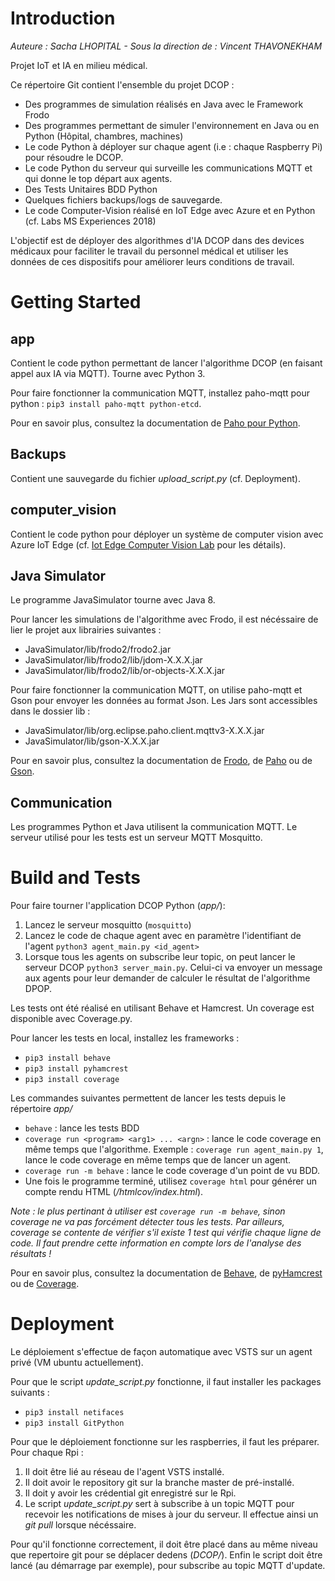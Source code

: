 # Introduction 

*Auteure : Sacha LHOPITAL - Sous la direction de : Vincent THAVONEKHAM*

Projet IoT et IA en milieu médical. 

Ce répertoire Git contient l'ensemble du projet DCOP : 

- Des programmes de simulation réalisés en Java avec le Framework Frodo
- Des programmes permettant de simuler l'environnement en Java ou en Python (Hôpital, chambres, machines) 
- Le code Python à déployer sur chaque agent (i.e : chaque Raspberry Pi) pour résoudre le DCOP.
- Le code Python du serveur qui surveille les communications MQTT et qui donne le top départ aux agents. 
- Des Tests Unitaires BDD Python
- Quelques fichiers backups/logs de sauvegarde.
- Le code Computer-Vision réalisé en IoT Edge avec Azure et en Python (cf. Labs MS Experiences 2018)

L'objectif est de déployer des algorithmes d'IA DCOP dans des devices médicaux pour faciliter le travail du personnel médical et utiliser les données de ces dispositifs pour améliorer leurs conditions de travail. 

# Getting Started

## app

Contient le code python permettant de lancer l'algorithme DCOP (en faisant appel aux IA via MQTT). Tourne avec Python 3.    

Pour faire fonctionner la communication MQTT, installez paho-mqtt pour python : 
`pip3 install paho-mqtt python-etcd`.

Pour en savoir plus, consultez la documentation de [Paho pour Python](https://pypi.python.org/pypi/paho-mqtt).

## Backups

Contient une sauvegarde du fichier *upload_script.py* (cf. Deployment).

## computer_vision

Contient le code python pour déployer un système de computer vision avec Azure IoT Edge (cf. [Iot Edge Computer Vision Lab](./computer_vision/iot-edge-computer-vision-lab.md) pour les détails).

## Java Simulator

Le programme JavaSimulator tourne avec Java 8. 

Pour lancer les simulations de l'algorithme avec Frodo, il est nécéssaire de lier le projet aux librairies suivantes : 
- JavaSimulator/lib/frodo2/frodo2.jar
- JavaSimulator/lib/frodo2/lib/jdom-X.X.X.jar
- JavaSimulator/lib/frodo2/lib/or-objects-X.X.X.jar

Pour faire fonctionner la communication MQTT, on utilise paho-mqtt et Gson pour envoyer les données au format Json. Les Jars sont accessibles dans le dossier lib : 
- JavaSimulator/lib/org.eclipse.paho.client.mqttv3-X.X.X.jar
- JavaSimulator/lib/gson-X.X.X.jar

Pour en savoir plus, consultez la documentation de [Frodo](https://frodo-ai.tech/), de [Paho](https://www.eclipse.org/paho/) ou de [Gson](https://github.com/google/gson).

## Communication

Les programmes Python et Java utilisent la communication MQTT. Le serveur utilisé pour les tests est un serveur MQTT Mosquitto. 

# Build and Tests

Pour faire tourner l'application DCOP Python (*app/*): 

1. Lancez le serveur mosquitto (`mosquitto`)
2. Lancez le code de chaque agent avec en paramètre l'identifiant de l'agent `python3 agent_main.py <id_agent>`
3. Lorsque tous les agents on subscribe leur topic, on peut lancer le serveur DCOP `python3 server_main.py`. 
Celui-ci va envoyer un message aux agents pour leur demander de calculer le résultat de l'algorithme DPOP.

Les tests ont été réalisé en utilisant Behave et Hamcrest. Un coverage est disponible avec Coverage.py.

Pour lancer les tests en local, installez les frameworks : 
- `pip3 install behave`
- `pip3 install pyhamcrest`
- `pip3 install coverage`

Les commandes suivantes permettent de lancer les tests depuis le répertoire *app/* 
- `behave` : lance les tests BDD
- `coverage run <program> <arg1> ... <argn>` : lance le code coverage en même temps que l'algorithme. 
Exemple : `coverage run agent_main.py 1`, lance le code coverage en même temps que de lancer un agent. 
- `coverage run -m behave` : lance le code coverage d'un point de vu BDD. 
- Une fois le programme terminé, utilisez `coverage html` pour générer un compte rendu HTML (*/htmlcov/index.html*). 

*Note : le plus pertinant à utiliser est `coverage run -m behave`, sinon coverage ne va pas forcément détecter tous les tests. 
Par ailleurs, coverage se contente de vérifier s'il existe 1 test qui vérifie chaque ligne de code. 
Il faut prendre cette information en compte lors de l'analyse des résultats !*

Pour en savoir plus, consultez la documentation de [Behave](https://behave.readthedocs.io/en/latest/index.html), de [pyHamcrest](https://pypi.python.org/pypi/PyHamcrest) ou de [Coverage](https://coverage.readthedocs.io/en/coverage-4.5.1/).


# Deployment

Le déploiement s'effectue de façon automatique avec VSTS sur un agent privé (VM ubuntu actuellement).

Pour que le script *update_script.py* fonctionne, il faut installer les packages suivants : 
- `pip3 install netifaces`
- `pip3 install GitPython`

Pour que le déploiement fonctionne sur les raspberries, il faut les préparer. Pour chaque Rpi : 

1. Il doit être lié au réseau de l'agent VSTS installé. 
2. Il doit avoir le repository git sur la branche master de pré-installé. 
3. Il doit y avoir les crédential git enregistré sur le Rpi.
4. Le script *update_script.py* sert à subscribe à un topic MQTT pour recevoir les notifications de mises à jour du serveur. Il effectue ainsi un *git pull* lorsque nécéssaire. 

Pour qu'il fonctionne correctement, il doit être placé dans au même niveau que repertoire git pour se déplacer dedens (*DCOP/*). Enfin le script doit être lancé (au démarrage par exemple), pour subscribe au topic MQTT d'update. 